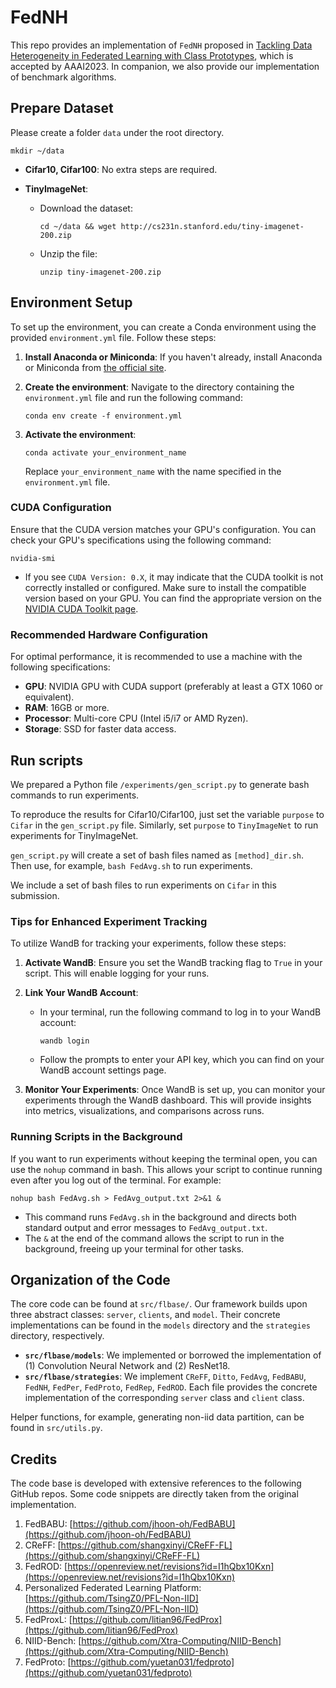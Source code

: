 # FedNH

This repo provides an implementation of `FedNH` proposed in [Tackling Data Heterogeneity in Federated Learning with Class Prototypes](https://arxiv.org/abs/2212.02758), which is accepted by AAAI2023. In companion, we also provide our implementation of benchmark algorithms.

## Prepare Dataset

Please create a folder `data` under the root directory.

```
mkdir ~/data
```

- **Cifar10, Cifar100**: No extra steps are required.

- **TinyImageNet**:
  - Download the dataset:
    ```
    cd ~/data && wget http://cs231n.stanford.edu/tiny-imagenet-200.zip
    ```
  - Unzip the file:
    ```
    unzip tiny-imagenet-200.zip
    ```

## Environment Setup

To set up the environment, you can create a Conda environment using the provided `environment.yml` file. Follow these steps:

1. **Install Anaconda or Miniconda**: If you haven't already, install Anaconda or Miniconda from [the official site](https://www.anaconda.com/products/distribution).

2. **Create the environment**: Navigate to the directory containing the `environment.yml` file and run the following command:

   ```
   conda env create -f environment.yml
   ```

3. **Activate the environment**:

   ```
   conda activate your_environment_name
   ```

   Replace `your_environment_name` with the name specified in the `environment.yml` file.

### CUDA Configuration

Ensure that the CUDA version matches your GPU's configuration. You can check your GPU's specifications using the following command:

```
nvidia-smi
```

- If you see `CUDA Version: 0.X`, it may indicate that the CUDA toolkit is not correctly installed or configured. Make sure to install the compatible version based on your GPU. You can find the appropriate version on the [NVIDIA CUDA Toolkit page](https://developer.nvidia.com/cuda-downloads).

### Recommended Hardware Configuration

For optimal performance, it is recommended to use a machine with the following specifications:

- **GPU**: NVIDIA GPU with CUDA support (preferably at least a GTX 1060 or equivalent).
- **RAM**: 16GB or more.
- **Processor**: Multi-core CPU (Intel i5/i7 or AMD Ryzen).
- **Storage**: SSD for faster data access.

## Run scripts

We prepared a Python file `/experiments/gen_script.py` to generate bash commands to run experiments.

To reproduce the results for Cifar10/Cifar100, just set the variable `purpose` to `Cifar` in the `gen_script.py` file. Similarly, set `purpose` to `TinyImageNet` to run experiments for TinyImageNet.

`gen_script.py` will create a set of bash files named as `[method]_dir.sh`. Then use, for example, `bash FedAvg.sh` to run experiments.

We include a set of bash files to run experiments on `Cifar` in this submission.

### Tips for Enhanced Experiment Tracking

To utilize WandB for tracking your experiments, follow these steps:

1. **Activate WandB**: Ensure you set the WandB tracking flag to `True` in your script. This will enable logging for your runs.

2. **Link Your WandB Account**:

   - In your terminal, run the following command to log in to your WandB account:
     ```
     wandb login
     ```
   - Follow the prompts to enter your API key, which you can find on your WandB account settings page.

3. **Monitor Your Experiments**: Once WandB is set up, you can monitor your experiments through the WandB dashboard. This will provide insights into metrics, visualizations, and comparisons across runs.

### Running Scripts in the Background

If you want to run experiments without keeping the terminal open, you can use the `nohup` command in bash. This allows your script to continue running even after you log out of the terminal. For example:

```
nohup bash FedAvg.sh > FedAvg_output.txt 2>&1 &
```

- This command runs `FedAvg.sh` in the background and directs both standard output and error messages to `FedAvg_output.txt`.
- The `&` at the end of the command allows the script to run in the background, freeing up your terminal for other tasks.

## Organization of the Code

The core code can be found at `src/flbase/`. Our framework builds upon three abstract classes: `server`, `clients`, and `model`. Their concrete implementations can be found in the `models` directory and the `strategies` directory, respectively.

- **`src/flbase/models`**: We implemented or borrowed the implementation of (1) Convolution Neural Network and (2) ResNet18.
- **`src/flbase/strategies`**: We implement `CReFF`, `Ditto`, `FedAvg`, `FedBABU`, `FedNH`, `FedPer`, `FedProto`, `FedRep`, `FedROD`. Each file provides the concrete implementation of the corresponding `server` class and `client` class.

Helper functions, for example, generating non-iid data partition, can be found in `src/utils.py`.

## Credits

The code base is developed with extensive references to the following GitHub repos. Some code snippets are directly taken from the original implementation.

1. FedBABU: [https://github.com/jhoon-oh/FedBABU](https://github.com/jhoon-oh/FedBABU)
2. CReFF: [https://github.com/shangxinyi/CReFF-FL](https://github.com/shangxinyi/CReFF-FL)
3. FedROD: [https://openreview.net/revisions?id=I1hQbx10Kxn](https://openreview.net/revisions?id=I1hQbx10Kxn)
4. Personalized Federated Learning Platform: [https://github.com/TsingZ0/PFL-Non-IID](https://github.com/TsingZ0/PFL-Non-IID)
5. FedProxL: [https://github.com/litian96/FedProx](https://github.com/litian96/FedProx)
6. NIID-Bench: [https://github.com/Xtra-Computing/NIID-Bench](https://github.com/Xtra-Computing/NIID-Bench)
7. FedProto: [https://github.com/yuetan031/fedproto](https://github.com/yuetan031/fedproto)
